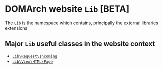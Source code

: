 # <a name="title">DOMArch website `Lib` [BETA]</a>

The `Lib` is the namespace which contains, principally the external libraries extensions

## Major `Lib` useful classes in the website context

* [`Lib\Request\Incoming`](./request/incoming#title)
* [`Lib\View\HTML\Page`](./view/html/page#title)
